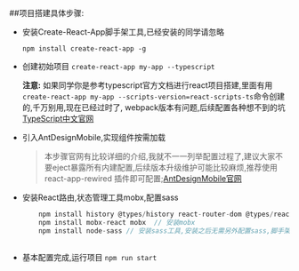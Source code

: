 ##项目搭建具体步骤:

   

 - 安装Create-React-App脚手架工具,已经安装的同学请忽略
    

    `npm install create-react-app -g`
    

 - 创建初始项目 
    `create-react-app my-app --typescript`
    
   **注意:**
    如果同学你是参考typescript官方文档进行react项目搭建,里面有用`create-react-app my-app --scripts-version=react-scripts-ts`命令创建的,千万别用,现在已经过时了,
    webpack版本有问题,后续配置各种想不到的坑 [TypeScript中文官网](https://www.tslang.cn/docs/home.html)
    

 - 引入AntDesignMobile,实现组件按需加载
    >本步骤官网有比较详细的介绍,我就不一一列举配置过程了,建议大家不要eject暴露所有内建配置,后续版本升级维护可能比较麻烦,推荐使用 react-app-rewired 插件即可配置;[AntDesignMobile官网](https://mobile.ant.design/docs/react/introduce-cn )
    

 - 安装React路由,状态管理工具mobx,配置sass
    ``` JavaScript
        npm install history @types/history react-router-dom @types/react-router-dom // 安装react路由
        npm install mobx-react mobx  // 安装mobx
        npm install node-sass // 安装sass工具,安装之后无需另外配置sass,脚手架工具已经集成了
        
    ```
    

 - 基本配置完成,运行项目 
    `npm run start`